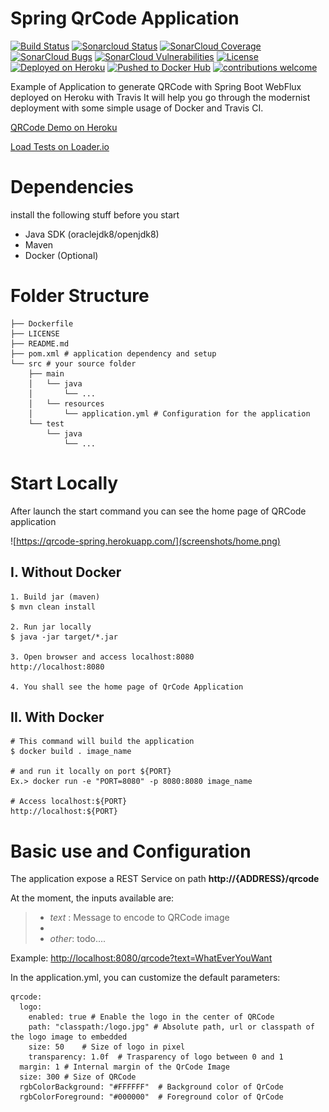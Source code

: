 # Spring QrCode Application
[![Build Status](https://travis-ci.com/GiskardB/springQrCodeApp.svg?branch=master)](https://travis-ci.com/GiskardB/springQrCodeApp)
[![Sonarcloud Status](https://sonarcloud.io/api/project_badges/measure?project=GiskardB_springQrCodeApp&metric=alert_status)](https://sonarcloud.io/dashboard?id=GiskardB_springQrCodeApp) 
[![SonarCloud Coverage](https://sonarcloud.io/api/project_badges/measure?project=GiskardB_springQrCodeApp&metric=coverage)](https://sonarcloud.io/component_measures/metric/coverage/list?id=GiskardB_springQrCodeApp)
[![SonarCloud Bugs](https://sonarcloud.io/api/project_badges/measure?project=GiskardB_springQrCodeApp&metric=bugs)](https://sonarcloud.io/component_measures/metric/reliability_rating/list?id=GiskardB_springQrCodeApp)
[![SonarCloud Vulnerabilities](https://sonarcloud.io/api/project_badges/measure?project=GiskardB_springQrCodeApp&metric=vulnerabilities)](https://sonarcloud.io/component_measures/metric/security_rating/list?id=GiskardB_springQrCodeApp)
[![License](http://img.shields.io/:license-mit-blue.svg)](https://github.com/GiskardB/springQrCodeApp/blob/master/LICENSE)
[![Deployed on Heroku](https://img.shields.io/badge/heroku-deployed-blueviolet.svg?logo=heroku&)](https://qrcode-spring.herokuapp.com/)
[![Pushed to Docker Hub](https://img.shields.io/badge/docker_hub-released-blue.svg?logo=docker)](https://hub.docker.com/r/giskardocker80/qrcode-spring)
[![contributions welcome](https://img.shields.io/badge/contributions-welcome-brightgreen.svg?style=flat)](https://github.com/dwyl/esta/issues)

Example of Application to generate QRCode with Spring Boot WebFlux deployed on Heroku with Travis
It will help you go through the modernist deployment with some simple usage of Docker and Travis CI.

[QRCode Demo on Heroku](https://qrcode-spring.herokuapp.com/)

[Load Tests on Loader.io](https://bit.ly/2ZEFZE5)


# Dependencies
install the following stuff before you start
- Java SDK (oraclejdk8/openjdk8)
- Maven
- Docker (Optional)

# Folder Structure
```
├── Dockerfile
├── LICENSE
├── README.md
├── pom.xml # application dependency and setup
└── src # your source folder
    ├── main
    │   └── java
    │       └── ...
    │   └── resources
    │       └── application.yml # Configuration for the application
    └── test
        └── java
            └── ...
```

# Start Locally
After launch the start command you can see the home page of QRCode application

![https://qrcode-spring.herokuapp.com/](screenshots/home.png) 

## I. Without Docker
```shell
1. Build jar (maven)
$ mvn clean install

2. Run jar locally
$ java -jar target/*.jar

3. Open browser and access localhost:8080
http://localhost:8080

4. You shall see the home page of QrCode Application
```

## II. With Docker
```shell
# This command will build the application
$ docker build . image_name

# and run it locally on port ${PORT}
Ex.> docker run -e "PORT=8080" -p 8080:8080 image_name

# Access localhost:${PORT}
http://localhost:${PORT}

```

# Basic use and Configuration

The application expose a REST Service on path **http://{ADDRESS}/qrcode**

At the moment, the inputs available are:
> - *text* : Message to encode to QRCode image
> -
> - *other*: todo.... 

Example: <http://localhost:8080/qrcode?text=WhatEverYouWant>


In the application.yml, you can customize the default parameters:
```shell
qrcode:
  logo:
    enabled: true # Enable the logo in the center of QRCode
    path: "classpath:/logo.jpg" # Absolute path, url or classpath of the logo image to embedded 
    size: 50    # Size of logo in pixel
    transparency: 1.0f  # Trasparency of logo between 0 and 1
  margin: 1 # Internal margin of the QrCode Image
  size: 300 # Size of QRCode
  rgbColorBackground: "#FFFFFF"  # Background color of QrCode
  rgbColorForeground: "#000000"  # Foreground color of QrCode
```


